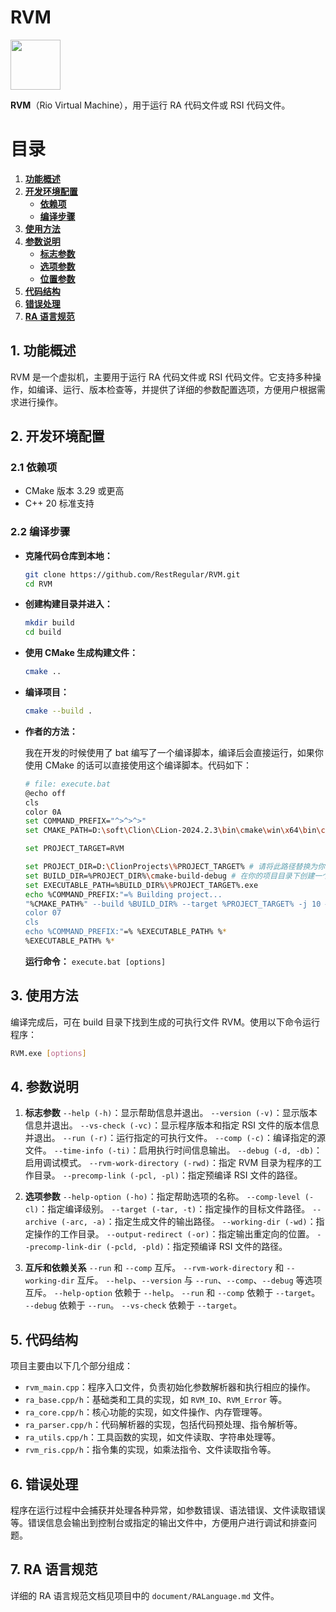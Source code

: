 # RVM
<img src="https://github.com/user-attachments/assets/8ea29c7a-2f91-4e88-a389-97cfbe8850f4" height=80px></img>

**RVM**（Rio Virtual Machine），用于运行 RA 代码文件或 RSI 代码文件。

# 目录

1. **[功能概述](#1-功能概述)** 
2. **[开发环境配置](#2-开发环境配置)**
    - **[依赖项](#21-依赖项)**
    - **[编译步骤](#22-编译步骤)**
3. **[使用方法](#3-使用方法)**
4. **[参数说明](#4-参数说明)**
    - **[标志参数](#41-标志参数)**
    - **[选项参数](#42-选项参数)**
    - **[位置参数](#43-位置参数)**
5. **[代码结构](#5-代码结构)**
6. **[错误处理](#6-错误处理)**
7. **[RA 语言规范](#7-ra-语言规范)**

## 1. 功能概述

RVM 是一个虚拟机，主要用于运行 RA 代码文件或 RSI 代码文件。它支持多种操作，如编译、运行、版本检查等，并提供了详细的参数配置选项，方便用户根据需求进行操作。

## 2. 开发环境配置

### 2.1 依赖项

- CMake 版本 3.29 或更高
- C++ 20 标准支持

### 2.2 编译步骤

- **克隆代码仓库到本地：**
    ```bash
    git clone https://github.com/RestRegular/RVM.git
    cd RVM
    ```
- **创建构建目录并进入：**
    ```bash
    mkdir build
    cd build
    ```
- **使用 CMake 生成构建文件：**
    ```bash
    cmake ..
    ```
- **编译项目：**
    ```bash
    cmake --build .
    ```

- **作者的方法：**

  我在开发的时候使用了 bat 编写了一个编译脚本，编译后会直接运行，如果你使用 CMake 的话可以直接使用这个编译脚本。代码如下：
    ```bash
    # file: execute.bat
    @echo off
    cls
    color 0A
    set COMMAND_PREFIX="^>^>^>"
    set CMAKE_PATH=D:\soft\Clion\CLion-2024.2.3\bin\cmake\win\x64\bin\cmake.exe # 请将此路径替换为你的 CMake 路径

    set PROJECT_TARGET=RVM

    set PROJECT_DIR=D:\ClionProjects\%PROJECT_TARGET% # 请将此路径替换为你的项目路径
    set BUILD_DIR=%PROJECT_DIR%\cmake-build-debug # 在你的项目目录下创建一个名为 cmake-build-debug 的目录（或其他名称，注意修改 BUILD_DIR 变量）
    set EXECUTABLE_PATH=%BUILD_DIR%\%PROJECT_TARGET%.exe
    echo %COMMAND_PREFIX:"=% Building project...
    "%CMAKE_PATH%" --build %BUILD_DIR% --target %PROJECT_TARGET% -j 10 # 这里使用了 -j 10 参数，你可以根据自己的需求进行调整
    color 07
    cls
    echo %COMMAND_PREFIX:"=% %EXECUTABLE_PATH% %*
    %EXECUTABLE_PATH% %*
    ```
    **运行命令：**
    `execute.bat [options]`

## 3. 使用方法

编译完成后，可在 build 目录下找到生成的可执行文件 RVM。使用以下命令运行程序：

```bash
RVM.exe [options]
```

## 4. 参数说明

1. **标志参数**
    `--help (-h)`：显示帮助信息并退出。
    `--version (-v)`：显示版本信息并退出。
    `--vs-check (-vc)`：显示程序版本和指定 RSI 文件的版本信息并退出。
    `--run (-r)`：运行指定的可执行文件。
    `--comp (-c)`：编译指定的源文件。
    `--time-info (-ti)`：启用执行时间信息输出。
    `--debug (-d, -db)`：启用调试模式。
    `--rvm-work-directory (-rwd)`：指定 RVM 目录为程序的工作目录。
    `--precomp-link (-pcl, -pl)`：指定预编译 RSI 文件的路径。

2. **选项参数**
    `--help-option (-ho)`：指定帮助选项的名称。
    `--comp-level (-cl)`：指定编译级别。
    `--target (-tar, -t)`：指定操作的目标文件路径。
    `--archive (-arc, -a)`：指定生成文件的输出路径。
    `--working-dir (-wd)`：指定操作的工作目录。
    `--output-redirect (-or)`：指定输出重定向的位置。
    `--precomp-link-dir (-pcld, -pld)`：指定预编译 RSI 文件的路径。

3. **互斥和依赖关系**
    `--run` 和 `--comp` 互斥。
    `--rvm-work-directory` 和 `--working-dir` 互斥。
    `--help`、`--version` 与 `--run`、`--comp`、`--debug` 等选项互斥。
    `--help-option` 依赖于 `--help`。
    `--run` 和 `--comp` 依赖于 `--target`。
    `--debug` 依赖于 `--run`。
    `--vs-check` 依赖于 `--target`。

## 5. 代码结构

项目主要由以下几个部分组成：

- `rvm_main.cpp`：程序入口文件，负责初始化参数解析器和执行相应的操作。
- `ra_base.cpp/h`：基础类和工具的实现，如 `RVM_IO`、`RVM_Error` 等。
- `ra_core.cpp/h`：核心功能的实现，如文件操作、内存管理等。
- `ra_parser.cpp/h`：代码解析器的实现，包括代码预处理、指令解析等。
- `ra_utils.cpp/h`：工具函数的实现，如文件读取、字符串处理等。
- `rvm_ris.cpp/h`：指令集的实现，如乘法指令、文件读取指令等。

## 6. 错误处理

程序在运行过程中会捕获并处理各种异常，如参数错误、语法错误、文件读取错误等。错误信息会输出到控制台或指定的输出文件中，方便用户进行调试和排查问题。

## 7. RA 语言规范
详细的 RA 语言规范文档见项目中的 `document/RALanguage.md` 文件。
